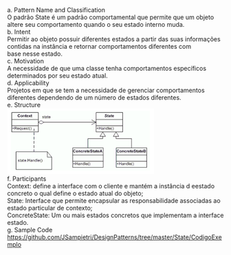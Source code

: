 a. Pattern Name and Classification<br/>
O padrão State é um padrão comportamental que permite que um objeto altere seu comportamento quando o seu estado interno muda.<br/>
b. Intent<br/>
Permitir ao objeto possuir diferentes estados a partir das suas informações contidas na instância e retornar comportamentos diferentes com<br/> base nesse estado.<br/>
c. Motivation<br/>
A necessidade de que uma classe tenha comportamentos específicos determinados por seu estado atual.<br/>
d. Applicability<br/>
Projetos em que se tem a necessidade de gerenciar comportamentos diferentes dependendo de um número de estados diferentes.<br/>
e. Structure<br/>
![Estrutura do State](https://raw.githubusercontent.com/JSampietri/DesignPatterns/master/State/estrutura.png)<br/>
f. Participants<br/>
Context: define a interface com o cliente e mantém a instância d eestado concreto o qual define o estado atual do objeto;<br/>
State: Interface que permite encapsular as responsabilidade associadas ao estado particular de contexto;<br/>
ConcreteState: Um ou mais estados concretos que implementam a interface estado.<br/>
g. Sample Code<br/>
https://github.com/JSampietri/DesignPatterns/tree/master/State/CodigoExemplo<br/>
